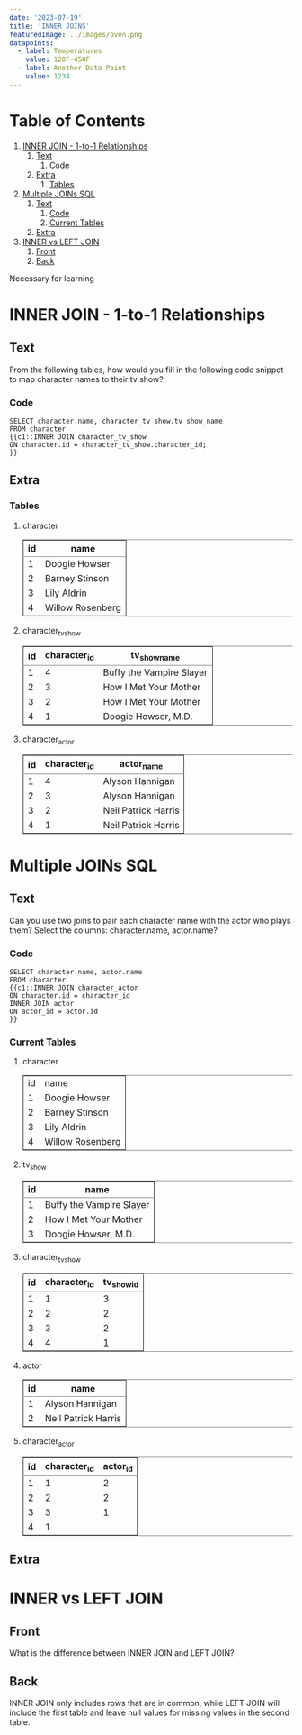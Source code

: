 ```yaml
---
date: '2023-07-19'
title: 'INNER JOINS'
featuredImage: ../images/oven.png
datapoints:
  - label: Temperatures
    value: 120F-450F
  - label: Another Data Point
    value: 1234
---
```


# Table of Contents

1.  [INNER JOIN - 1-to-1 Relationships](#org0f13dd4)
    1.  [Text](#org9397308)
        1.  [Code](#org2bfcef5)
    2.  [Extra](#org5903859)
        1.  [Tables](#orgf52a188)
2.  [Multiple JOINs SQL](#org49ccab0)
    1.  [Text](#orgd834302)
        1.  [Code](#orgefb2015)
        2.  [Current Tables](#orga6c0f40)
    2.  [Extra](#org17d94f6)
3.  [INNER vs LEFT JOIN](#orgf60b536)
    1.  [Front](#org1073696)
    2.  [Back](#orgc167485)

Necessary for learning

<a id="org0f13dd4"></a>

# INNER JOIN - 1-to-1 Relationships

<a id="org9397308"></a>

## Text

From the following tables, how would you fill in the following code snippet to map character names to their tv show?

<a id="org2bfcef5"></a>

### Code

    SELECT character.name, character_tv_show.tv_show_name
    FROM character
    {{c1::INNER JOIN character_tv_show
    ON character.id = character_tv_show.character_id;
    }}

<a id="org5903859"></a>

## Extra

<a id="orgf52a188"></a>

### Tables

1.  character

    <table border="2" cellspacing="0" cellpadding="6" rules="groups" frame="hsides">

    <colgroup>
    <col  class="org-right" />

    <col  class="org-left" />
    </colgroup>
    <thead>
    <tr>
    <th scope="col" class="org-right">id</th>
    <th scope="col" class="org-left">name</th>
    </tr>
    </thead>

    <tbody>
    <tr>
    <td class="org-right">1</td>
    <td class="org-left">Doogie Howser</td>
    </tr>

    <tr>
    <td class="org-right">2</td>
    <td class="org-left">Barney Stinson</td>
    </tr>

    <tr>
    <td class="org-right">3</td>
    <td class="org-left">Lily Aldrin</td>
    </tr>

    <tr>
    <td class="org-right">4</td>
    <td class="org-left">Willow Rosenberg</td>
    </tr>
    </tbody>
    </table>

2.  character<sub>tv</sub><sub>show</sub>

    <table border="2" cellspacing="0" cellpadding="6" rules="groups" frame="hsides">

    <colgroup>
    <col  class="org-right" />

    <col  class="org-right" />

    <col  class="org-left" />
    </colgroup>
    <thead>
    <tr>
    <th scope="col" class="org-right">id</th>
    <th scope="col" class="org-right">character<sub>id</sub></th>
    <th scope="col" class="org-left">tv<sub>show</sub><sub>name</sub></th>
    </tr>
    </thead>

    <tbody>
    <tr>
    <td class="org-right">1</td>
    <td class="org-right">4</td>
    <td class="org-left">Buffy the Vampire Slayer</td>
    </tr>

    <tr>
    <td class="org-right">2</td>
    <td class="org-right">3</td>
    <td class="org-left">How I Met Your Mother</td>
    </tr>

    <tr>
    <td class="org-right">3</td>
    <td class="org-right">2</td>
    <td class="org-left">How I Met Your Mother</td>
    </tr>

    <tr>
    <td class="org-right">4</td>
    <td class="org-right">1</td>
    <td class="org-left">Doogie Howser, M.D.</td>
    </tr>
    </tbody>
    </table>

3.  character<sub>actor</sub>

    <table border="2" cellspacing="0" cellpadding="6" rules="groups" frame="hsides">

    <colgroup>
    <col  class="org-right" />

    <col  class="org-right" />

    <col  class="org-left" />
    </colgroup>
    <thead>
    <tr>
    <th scope="col" class="org-right">id</th>
    <th scope="col" class="org-right">character<sub>id</sub></th>
    <th scope="col" class="org-left">actor<sub>name</sub></th>
    </tr>
    </thead>

    <tbody>
    <tr>
    <td class="org-right">1</td>
    <td class="org-right">4</td>
    <td class="org-left">Alyson Hannigan</td>
    </tr>

    <tr>
    <td class="org-right">2</td>
    <td class="org-right">3</td>
    <td class="org-left">Alyson Hannigan</td>
    </tr>

    <tr>
    <td class="org-right">3</td>
    <td class="org-right">2</td>
    <td class="org-left">Neil Patrick Harris</td>
    </tr>

    <tr>
    <td class="org-right">4</td>
    <td class="org-right">1</td>
    <td class="org-left">Neil Patrick Harris</td>
    </tr>
    </tbody>
    </table>

<a id="org49ccab0"></a>

# Multiple JOINs SQL

<a id="orgd834302"></a>

## Text

Can you use two joins to pair each character name with the actor who plays them? Select the columns: character.name, actor.name?

<a id="orgefb2015"></a>

### Code

    SELECT character.name, actor.name
    FROM character
    {{c1::INNER JOIN character_actor
    ON character.id = character_id
    INNER JOIN actor
    ON actor_id = actor.id
    }}

<a id="orga6c0f40"></a>

### Current Tables

1.  character

    <table border="2" cellspacing="0" cellpadding="6" rules="groups" frame="hsides">

    <colgroup>
    <col  class="org-right" />

    <col  class="org-left" />
    </colgroup>
    <tbody>
    <tr>
    <td class="org-right">id</td>
    <td class="org-left">name</td>
    </tr>

    <tr>
    <td class="org-right">1</td>
    <td class="org-left">Doogie Howser</td>
    </tr>

    <tr>
    <td class="org-right">2</td>
    <td class="org-left">Barney Stinson</td>
    </tr>

    <tr>
    <td class="org-right">3</td>
    <td class="org-left">Lily Aldrin</td>
    </tr>

    <tr>
    <td class="org-right">4</td>
    <td class="org-left">Willow Rosenberg</td>
    </tr>
    </tbody>
    </table>

2.  tv<sub>show</sub>

    <table border="2" cellspacing="0" cellpadding="6" rules="groups" frame="hsides">

    <colgroup>
    <col  class="org-right" />

    <col  class="org-left" />
    </colgroup>
    <thead>
    <tr>
    <th scope="col" class="org-right">id</th>
    <th scope="col" class="org-left">name</th>
    </tr>
    </thead>

    <tbody>
    <tr>
    <td class="org-right">1</td>
    <td class="org-left">Buffy the Vampire Slayer</td>
    </tr>

    <tr>
    <td class="org-right">2</td>
    <td class="org-left">How I Met Your Mother</td>
    </tr>

    <tr>
    <td class="org-right">3</td>
    <td class="org-left">Doogie Howser, M.D.</td>
    </tr>
    </tbody>
    </table>

3.  character<sub>tv</sub><sub>show</sub>

    <table border="2" cellspacing="0" cellpadding="6" rules="groups" frame="hsides">

    <colgroup>
    <col  class="org-right" />

    <col  class="org-right" />

    <col  class="org-right" />
    </colgroup>
    <thead>
    <tr>
    <th scope="col" class="org-right">id</th>
    <th scope="col" class="org-right">character<sub>id</sub></th>
    <th scope="col" class="org-right">tv<sub>show</sub><sub>id</sub></th>
    </tr>
    </thead>

    <tbody>
    <tr>
    <td class="org-right">1</td>
    <td class="org-right">1</td>
    <td class="org-right">3</td>
    </tr>

    <tr>
    <td class="org-right">2</td>
    <td class="org-right">2</td>
    <td class="org-right">2</td>
    </tr>

    <tr>
    <td class="org-right">3</td>
    <td class="org-right">3</td>
    <td class="org-right">2</td>
    </tr>

    <tr>
    <td class="org-right">4</td>
    <td class="org-right">4</td>
    <td class="org-right">1</td>
    </tr>
    </tbody>
    </table>

4.  actor

    <table border="2" cellspacing="0" cellpadding="6" rules="groups" frame="hsides">

    <colgroup>
    <col  class="org-right" />

    <col  class="org-left" />
    </colgroup>
    <thead>
    <tr>
    <th scope="col" class="org-right">id</th>
    <th scope="col" class="org-left">name</th>
    </tr>
    </thead>

    <tbody>
    <tr>
    <td class="org-right">1</td>
    <td class="org-left">Alyson Hannigan</td>
    </tr>

    <tr>
    <td class="org-right">2</td>
    <td class="org-left">Neil Patrick Harris</td>
    </tr>
    </tbody>
    </table>

5.  character<sub>actor</sub>

    <table border="2" cellspacing="0" cellpadding="6" rules="groups" frame="hsides">

    <colgroup>
    <col  class="org-right" />

    <col  class="org-right" />

    <col  class="org-right" />
    </colgroup>
    <thead>
    <tr>
    <th scope="col" class="org-right">id</th>
    <th scope="col" class="org-right">character<sub>id</sub></th>
    <th scope="col" class="org-right">actor<sub>id</sub></th>
    </tr>
    </thead>

    <tbody>
    <tr>
    <td class="org-right">1</td>
    <td class="org-right">1</td>
    <td class="org-right">2</td>
    </tr>

    <tr>
    <td class="org-right">2</td>
    <td class="org-right">2</td>
    <td class="org-right">2</td>
    </tr>

    <tr>
    <td class="org-right">3</td>
    <td class="org-right">3</td>
    <td class="org-right">1</td>
    </tr>

    <tr>
    <td class="org-right">4</td>
    <td class="org-right">1</td>
    <td class="org-right">&#xa0;</td>
    </tr>
    </tbody>
    </table>

<a id="org17d94f6"></a>

## Extra

<a id="orgf60b536"></a>

# INNER vs LEFT JOIN

<a id="org1073696"></a>

## Front

What is the difference between INNER JOIN and LEFT JOIN?

<a id="orgc167485"></a>

## Back

INNER JOIN only includes rows that are in common, while LEFT JOIN will include the first table and leave null values for missing values in the second table.
